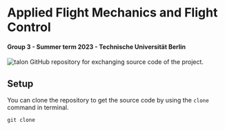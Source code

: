 # Applied Flight Mechanics and Flight Control
#### Group 3 - Summer term 2023 - Technische Universität Berlin

![talon](/Users/hnamtang/Downloads/zohd_nano_talon_isis.png)
GitHub repository for exchanging source code of the project.

## Setup

You can clone the repository to get the source code by using the `clone` command in terminal.
```
git clone 
```
